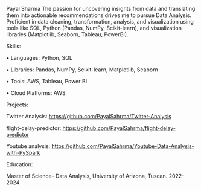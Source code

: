 Payal Sharma
The passion for uncovering insights from data and translating them into actionable recommendations drives me to pursue Data Analysis. Proficient in data cleaning, transformation, analysis, and visualization using tools like SQL, Python (Pandas, NumPy, Scikit-learn), and visualization libraries (Matplotlib, Seaborn, Tableau, PowerBI).


Skills:

•	Languages: Python, SQL

•	Libraries: Pandas, NumPy, Scikit-learn, Matplotlib, Seaborn

•	Tools: AWS, Tableau, Power BI

•	Cloud Platforms: AWS


Projects:

Twitter Analysis: https://github.com/PayalSahrma/Twitter-Analysis

flight-delay-predictor: https://github.com/PayalSahrma/flight-delay-predictor 

Youtube analysis:  https://github.com/PayalSahrma/Youtube-Data-Analysis-with-PySpark 


Education:

 Master of Science- Data Analysis, University of Arizona, Tuscan. 2022-2024

